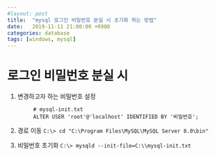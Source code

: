 ```yaml
---
#layout: post
title:  "mysql 로그인 비밀번호 분실 시 초기화 하는 방법"
date:   2019-11-11 21:00:00 +0900
categories: database
tags: [windows, mysql]
---
```

# 로그인 비밀번호 분실 시

1.  변경하고자 하는 비밀번호 설정
    
    ```
         # mysql-init.txt
         ALTER USER 'root'@'localhost' IDENTIFIED BY '비밀번호';
    ```
    
2.  경로 이동 `C:\> cd "C:\Program Files\MySQL\MySQL Server 8.0\bin"`
3.  비밀번호 초기화 `C:\> mysqld --init-file=C:\\mysql-init.txt`
